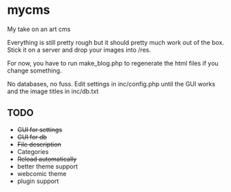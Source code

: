 mycms
=====

My take on an art cms


Everything is still pretty rough but it should pretty much work out of the box. Stick it on a server and drop your images into /res.

For now, you have to run make_blog.php to regenerate the html files if you change something.

No databases, no fuss. Edit settings in inc/config.php until the GUI works and the image titles in inc/db.txt

TODO
----

- ~~GUI for settings~~
- ~~GUI for db~~
- ~~File description~~
- Categories
- ~~Reload automatically~~
- better theme support
- webcomic theme
- plugin support
